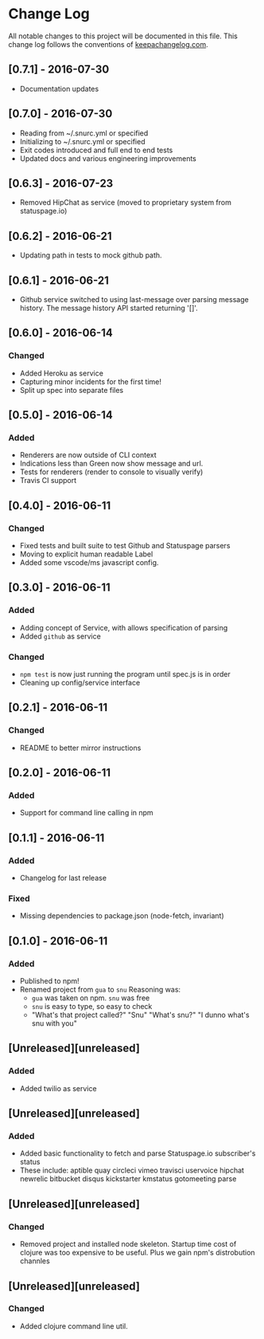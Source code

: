 # Change Log
All notable changes to this project will be documented in this file. This change log follows the conventions of [keepachangelog.com](http://keepachangelog.com/).


## [0.7.1] - 2016-07-30
- Documentation updates

## [0.7.0] - 2016-07-30
- Reading from ~/.snurc.yml or specified
- Initializing to ~/.snurc.yml or specified
- Exit codes introduced and full end to end tests
- Updated docs and various engineering improvements

## [0.6.3] - 2016-07-23
- Removed HipChat as service (moved to proprietary system from statuspage.io)

## [0.6.2] - 2016-06-21
- Updating path in tests to mock github path.

## [0.6.1] - 2016-06-21
- Github service switched to using last-message over parsing message history.
  The message history API started returning '[]'.

## [0.6.0] - 2016-06-14
### Changed
- Added Heroku as service
- Capturing minor incidents for the first time!
- Split up spec into separate files

## [0.5.0] - 2016-06-14
### Added
- Renderers are now outside of CLI context
- Indications less than Green now show message and url.
- Tests for renderers (render to console to visually verify)
- Travis CI support

## [0.4.0] - 2016-06-11
### Changed
- Fixed tests and built suite to test Github and Statuspage parsers
- Moving to explicit human readable Label
- Added some vscode/ms javascript config.

## [0.3.0] - 2016-06-11
### Added
- Adding concept of Service, with allows specification of parsing
- Added `github` as service

### Changed
- `npm test` is now just running the program until spec.js is in order
- Cleaning up config/service interface

## [0.2.1] - 2016-06-11
### Changed
- README to better mirror instructions

## [0.2.0] - 2016-06-11
### Added
- Support for command line calling in npm

## [0.1.1] - 2016-06-11
### Added
- Changelog for last release

### Fixed
- Missing dependencies to package.json (node-fetch, invariant)

## [0.1.0] - 2016-06-11
### Added
- Published to npm!
- Renamed project from `gua` to `snu`
  Reasoning was:
    - `gua` was taken on npm. `snu` was free
    - `snu` is easy to type, so easy to check
    - "What's that project called?"
      "Snu"
      "What's snu?"
      "I dunno what's snu with you"

## [Unreleased][unreleased]
### Added
- Added twilio as service

## [Unreleased][unreleased]
### Added
- Added basic functionality to fetch and parse Statuspage.io subscriber's status
- These include:
    aptible
    quay
    circleci
    vimeo
    travisci
    uservoice
    hipchat
    newrelic
    bitbucket
    disqus
    kickstarter
    kmstatus
    gotomeeting
    parse

## [Unreleased][unreleased]
### Changed
- Removed project and installed node skeleton.
  Startup time cost of clojure was too expensive to be useful.
  Plus we gain npm's distrobution channles

## [Unreleased][unreleased]
### Changed
- Added clojure command line util.


